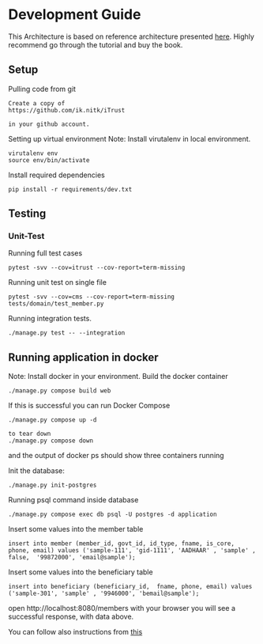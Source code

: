 # Development Guide

This Architecture is based on reference architecture presented [here](https://www.thedigitalcatbooks.com/pycabook-introduction/).
Highly recommend go through the tutorial and buy the book.


## Setup
Pulling code from git
````
Create a copy of
https://github.com/ik.nitk/iTrust

in your github account.
````

Setting up virtual environment
Note: Install virutalenv in local environment.
````
virutalenv env
source env/bin/activate
````
Install required dependencies
````
pip install -r requirements/dev.txt
````
## Testing
### Unit-Test
Running full test cases
````
pytest -svv --cov=itrust --cov-report=term-missing
````
Running unit test on single file
````
pytest -svv --cov=cms --cov-report=term-missing tests/domain/test_member.py
````

Running integration tests.
````
./manage.py test -- --integration
````

## Running application in docker
Note: Install docker in your environment.
Build the docker container
````
./manage.py compose build web
````
If this is successful you can run Docker Compose
````
./manage.py compose up -d

to tear down
./manage.py compose down
````
and the output of docker ps should show three containers running

Init the database:
````
./manage.py init-postgres
````
Running psql command inside database
````
./manage.py compose exec db psql -U postgres -d application
````

Insert some values into the member table
````
insert into member (member_id, govt_id, id_type, fname, is_core, phone, email) values ('sample-111', 'gid-1111', 'AADHAAR' , 'sample' , false,  '99872000', 'email@sample');
````
Insert some values into the beneficiary table
````
insert into beneficiary (beneficiary_id,  fname, phone, email) values ('sample-301', 'sample' , '9946000', 'bemail@sample');
````
open http://localhost:8080/members with your browser you will see a successful response, with data above.

You can follow also instructions from [this](https://www.thedigitalcatbooks.com/pycabook-chapter-08/)






